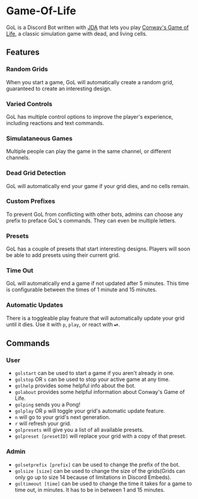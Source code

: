 # Game-Of-Life
GoL is a Discord Bot written with [JDA](https://github.com/DV8FromTheWorld/JDA) that lets you play [Conway's Game of Life](https://en.wikipedia.org/wiki/Conway's_Game_of_Life), a classic simulation game with dead, and living cells.

## Features
### Random Grids
When you start a game, GoL will automatically create a random grid, guaranteed to create an interesting design.
### Varied Controls
GoL has multiple control options to improve the player's experience, including reactions and text commands.
### Simulataneous Games
Multiple people can play the game in the same channel, or different channels.
### Dead Grid Detection
GoL will automatically end your game if your grid dies, and no cells remain.
### Custom Prefixes
To prevent GoL from conflicting with other bots, admins can choose any prefix to preface GoL's commands. They can even be multiple letters.
### Presets
GoL has a couple of presets that start interesting designs. Players will soon be able to add presets using their current grid.
### Time Out
GoL will automatically end a game if not updated after 5 minutes. This time is configurable between the times of 1 minute and 15 minutes.
### Automatic Updates
There is a toggleable play feature that will automatically update your grid until it dies. Use it with ``p``, ``play``, or react with ⏯.
## Commands
### User
- ``golstart`` can be used to start a game if you aren't already in one.
- ``golstop`` OR ``s`` can be used to stop your active game at any time.
- ``golhelp`` provides some helpful info about the bot.
- ``golabout`` provides some helpful information about Conway's Game of Life.
- ``golping`` sends you a Pong!
- ``golplay`` OR ``p`` will toggle your grid's automatic update feature.
- ``n`` will go to your grid's next generation.
- ``r`` will refresh your grid.
- ``golpresets`` will give you a list of all available presets.
- ``golpreset [presetID]`` will replace your grid with a copy of that preset.

### Admin
- ``golsetprefix [prefix]`` can be used to change the prefix of the bot.
- ``golsize [size]`` can be used to change the size of the grids(Grids can only go up to size 14 because of limitations in Discord Embeds).
- ``goltimeout [time]`` can be used to change the time it takes for a game to time out, in minutes. It has to be in between 1 and 15 minutes.
